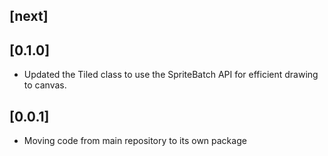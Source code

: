 ## [next]

## [0.1.0]

* Updated the Tiled class to use the SpriteBatch API for efficient drawing to canvas.

## [0.0.1]

* Moving code from main repository to its own package
